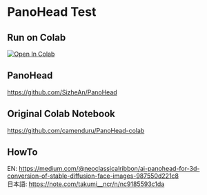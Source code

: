 # PanoHead Test

## Run on Colab
<a target="_blank" href="https://colab.research.google.com/github/NeoClassicalRibbon/panohead-test/blob/main/PanoHead_custom_colab.ipynb">
  <img src="https://colab.research.google.com/assets/colab-badge.svg" alt="Open In Colab"/>
</a>

## PanoHead
https://github.com/SizheAn/PanoHead

## Original Colab Notebook
https://github.com/camenduru/PanoHead-colab

## HowTo
EN: https://medium.com/@neoclassicalribbon/ai-panohead-for-3d-conversion-of-stable-diffusion-face-images-987550d221c8  
日本語: https://note.com/takumi__ncr/n/nc9185593c1da
